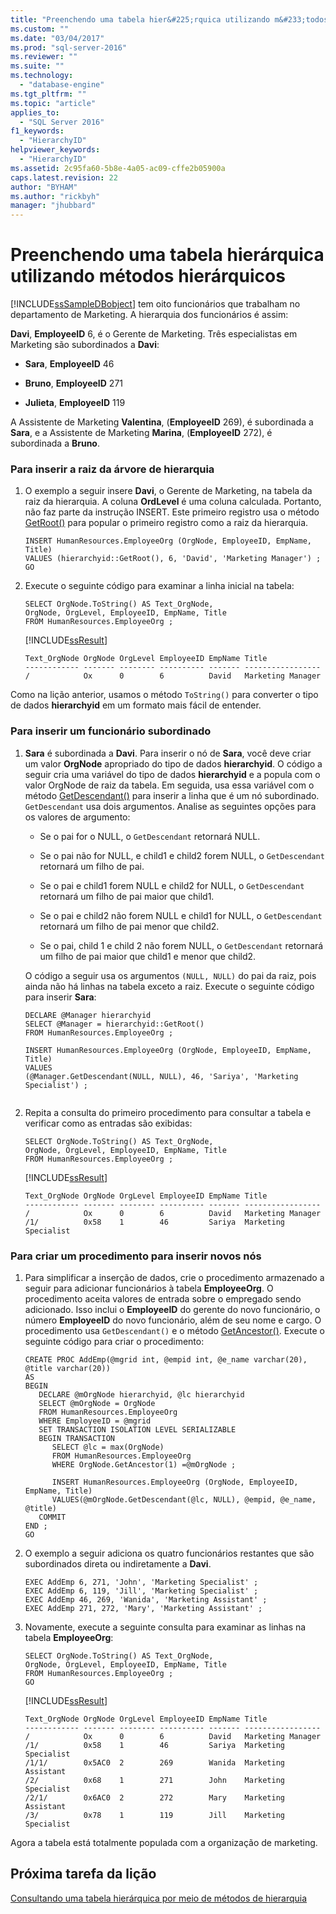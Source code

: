 ```yaml
---
title: "Preenchendo uma tabela hier&#225;rquica utilizando m&#233;todos hier&#225;rquicos | Microsoft Docs"
ms.custom: ""
ms.date: "03/04/2017"
ms.prod: "sql-server-2016"
ms.reviewer: ""
ms.suite: ""
ms.technology: 
  - "database-engine"
ms.tgt_pltfrm: ""
ms.topic: "article"
applies_to: 
  - "SQL Server 2016"
f1_keywords: 
  - "HierarchyID"
helpviewer_keywords: 
  - "HierarchyID"
ms.assetid: 2c95fa60-5b8e-4a05-ac09-cffe2b05900a
caps.latest.revision: 22
author: "BYHAM"
ms.author: "rickbyh"
manager: "jhubbard"
---
```

# Preenchendo uma tabela hier&#225;rquica utilizando m&#233;todos hier&#225;rquicos
[!INCLUDE[ssSampleDBobject](../../includes/sssampledbobject-md.md)] tem oito funcionários que trabalham no departamento de Marketing. A hierarquia dos funcionários é assim:  
  
**Davi**, **EmployeeID** 6, é o Gerente de Marketing. Três especialistas em Marketing são subordinados a **Davi**:  
  
-   **Sara**, **EmployeeID** 46  
  
-   **Bruno**, **EmployeeID** 271  
  
-   **Julieta**, **EmployeeID** 119  
  
A Assistente de Marketing **Valentina**, (**EmployeeID** 269), é subordinada a **Sara**, e a Assistente de Marketing **Marina**, (**EmployeeID** 272), é subordinada a **Bruno**.  
  
### Para inserir a raiz da árvore de hierarquia  
  
1.  O exemplo a seguir insere **Davi**, o Gerente de Marketing, na tabela da raiz da hierarquia. A coluna **OrdLevel** é uma coluna calculada. Portanto, não faz parte da instrução INSERT. Este primeiro registro usa o método [GetRoot()](../../t-sql/data-types/getroot-database-engine.md) para popular o primeiro registro como a raiz da hierarquia.  
  
    ```  
    INSERT HumanResources.EmployeeOrg (OrgNode, EmployeeID, EmpName, Title)  
    VALUES (hierarchyid::GetRoot(), 6, 'David', 'Marketing Manager') ;  
    GO  
    ```  
  
2.  Execute o seguinte código para examinar a linha inicial na tabela:  
  
    ```  
    SELECT OrgNode.ToString() AS Text_OrgNode,   
    OrgNode, OrgLevel, EmployeeID, EmpName, Title   
    FROM HumanResources.EmployeeOrg ;  
    ```  
  
    [!INCLUDE[ssResult](../../includes/ssresult-md.md)]  
  
    ```  
    Text_OrgNode OrgNode OrgLevel EmployeeID EmpName Title  
    ------------ ------- -------- ---------- ------- -----------------  
    /            Ox      0        6          David   Marketing Manager  
    ```  
  
Como na lição anterior, usamos o método `ToString()` para converter o tipo de dados **hierarchyid** em um formato mais fácil de entender.  
  
### Para inserir um funcionário subordinado  
  
1.  **Sara** é subordinada a **Davi**. Para inserir o nó de **Sara**, você deve criar um valor **OrgNode** apropriado do tipo de dados **hierarchyid**. O código a seguir cria uma variável do tipo de dados **hierarchyid** e a popula com o valor OrgNode de raiz da tabela. Em seguida, usa essa variável com o método [GetDescendant()](../../t-sql/data-types/getdescendant-database-engine.md) para inserir a linha que é um nó subordinado. `GetDescendant` usa dois argumentos. Analise as seguintes opções para os valores de argumento:  
  
    -   Se o pai for o NULL, o `GetDescendant` retornará NULL.  
  
    -   Se o pai não for NULL, e child1 e child2 forem NULL, o `GetDescendant` retornará um filho de pai.  
  
    -   Se o pai e child1 forem NULL e child2 for NULL, o `GetDescendant` retornará um filho de pai maior que child1.  
  
    -   Se o pai e child2 não forem NULL e child1 for NULL, o `GetDescendant` retornará um filho de pai menor que child2.  
  
    -   Se o pai, child 1 e child 2 não forem NULL, o `GetDescendant` retornará um filho de pai maior que child1 e menor que child2.  
  
    O código a seguir usa os argumentos `(NULL, NULL)` do pai da raiz, pois ainda não há linhas na tabela exceto a raiz. Execute o seguinte código para inserir **Sara**:  
  
    ```  
    DECLARE @Manager hierarchyid   
    SELECT @Manager = hierarchyid::GetRoot()  
    FROM HumanResources.EmployeeOrg ;  
  
    INSERT HumanResources.EmployeeOrg (OrgNode, EmployeeID, EmpName, Title)  
    VALUES  
    (@Manager.GetDescendant(NULL, NULL), 46, 'Sariya', 'Marketing Specialist') ;  
  
    ```  
  
2.  Repita a consulta do primeiro procedimento para consultar a tabela e verificar como as entradas são exibidas:  
  
    ```  
    SELECT OrgNode.ToString() AS Text_OrgNode,   
    OrgNode, OrgLevel, EmployeeID, EmpName, Title   
    FROM HumanResources.EmployeeOrg ;  
    ```  
  
    [!INCLUDE[ssResult](../../includes/ssresult-md.md)]  
  
    ```  
    Text_OrgNode OrgNode OrgLevel EmployeeID EmpName Title  
    ------------ ------- -------- ---------- ------- -----------------  
    /            Ox      0        6          David   Marketing Manager  
    /1/          0x58    1        46         Sariya  Marketing Specialist  
    ```  
  
### Para criar um procedimento para inserir novos nós  
  
1.  Para simplificar a inserção de dados, crie o procedimento armazenado a seguir para adicionar funcionários à tabela **EmployeeOrg**. O procedimento aceita valores de entrada sobre o empregado sendo adicionado. Isso inclui o **EmployeeID** do gerente do novo funcionário, o número **EmployeeID** do novo funcionário, além de seu nome e cargo. O procedimento usa `GetDescendant()` e o método [GetAncestor()](../../t-sql/data-types/getancestor-database-engine.md). Execute o seguinte código para criar o procedimento:  
  
    ```  
    CREATE PROC AddEmp(@mgrid int, @empid int, @e_name varchar(20), @title varchar(20))   
    AS   
    BEGIN  
       DECLARE @mOrgNode hierarchyid, @lc hierarchyid  
       SELECT @mOrgNode = OrgNode   
       FROM HumanResources.EmployeeOrg   
       WHERE EmployeeID = @mgrid  
       SET TRANSACTION ISOLATION LEVEL SERIALIZABLE  
       BEGIN TRANSACTION  
          SELECT @lc = max(OrgNode)   
          FROM HumanResources.EmployeeOrg   
          WHERE OrgNode.GetAncestor(1) =@mOrgNode ;  
  
          INSERT HumanResources.EmployeeOrg (OrgNode, EmployeeID, EmpName, Title)  
          VALUES(@mOrgNode.GetDescendant(@lc, NULL), @empid, @e_name, @title)  
       COMMIT  
    END ;  
    GO  
    ```  
  
2.  O exemplo a seguir adiciona os quatro funcionários restantes que são subordinados direta ou indiretamente a **Davi**.  
  
    ```  
    EXEC AddEmp 6, 271, 'John', 'Marketing Specialist' ;  
    EXEC AddEmp 6, 119, 'Jill', 'Marketing Specialist' ;  
    EXEC AddEmp 46, 269, 'Wanida', 'Marketing Assistant' ;  
    EXEC AddEmp 271, 272, 'Mary', 'Marketing Assistant' ;  
    ```  
  
3.  Novamente, execute a seguinte consulta para examinar as linhas na tabela **EmployeeOrg**:  
  
    ```  
    SELECT OrgNode.ToString() AS Text_OrgNode,   
    OrgNode, OrgLevel, EmployeeID, EmpName, Title   
    FROM HumanResources.EmployeeOrg ;  
    GO  
    ```  
  
    [!INCLUDE[ssResult](../../includes/ssresult-md.md)]  
  
    ```  
    Text_OrgNode OrgNode OrgLevel EmployeeID EmpName Title  
    ------------ ------- -------- ---------- ------- -----------------  
    /            Ox      0        6          David   Marketing Manager  
    /1/          0x58    1        46         Sariya  Marketing Specialist  
    /1/1/        0x5AC0  2        269        Wanida  Marketing Assistant  
    /2/          0x68    1        271        John    Marketing Specialist  
    /2/1/        0x6AC0  2        272        Mary    Marketing Assistant  
    /3/          0x78    1        119        Jill    Marketing Specialist  
    ```  
  
Agora a tabela está totalmente populada com a organização de marketing.  
  
## Próxima tarefa da lição  
[Consultando uma tabela hierárquica por meio de métodos de hierarquia](../../relational-databases/tables/querying-a-hierarchical-table-using-hierarchy-methods.md)  
  
  
  
